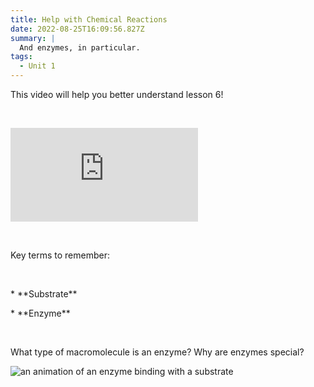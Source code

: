 ```yaml
---
title: Help with Chemical Reactions
date: 2022-08-25T16:09:56.827Z
summary: |
  And enzymes, in particular.
tags:
  - Unit 1
---
```

This video will help you better understand lesson 6!

 

<div class="youtube-container"><iframe class="responsive-iframe" src="https://www.youtube.com/embed/qgVFkRn8f10" frameborder="0" allow="accelerometer; autoplay; clipboard-write; encrypted-media; gyroscope; picture-in-picture" allowfullscreen></iframe></div>

 

Key terms to remember:

 

\* \*\*Substrate\**

\* \*\*Enzyme\**

 

What type of macromolecule is an enzyme? Why are enzymes special?

![an animation of an enzyme binding with a substrate](https://www.amoebasisters.com/uploads/2/1/9/0/21902384/enzyme-gif-revised_orig.gif)
